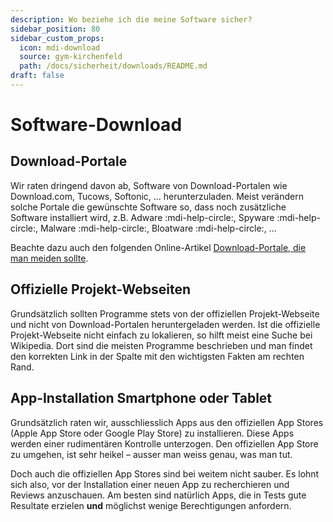 ```yaml
---
description: Wo beziehe ich die meine Software sicher?
sidebar_position: 80
sidebar_custom_props:
  icon: mdi-download
  source: gym-kirchenfeld
  path: /docs/sicherheit/downloads/README.md
draft: false
---
```


# Software-Download



## Download-Portale
Wir raten dringend davon ab, Software von Download-Portalen wie Download.com, Tucows, Softonic, ... herunterzuladen. Meist verändern solche Portale die gewünschte Software so, dass noch zusätzliche Software installiert wird, z.B. Adware <span title="Software, die Werbung anzeigt">:mdi-help-circle:</span>, Spyware <span title="Software, die den Benutzer ausspioniert">:mdi-help-circle:</span>, Malware <span title="Software, die Schaden anrichtet">:mdi-help-circle:</span>, Bloatware <span title="Software, die ohne sinnvollen Zweck das System 'aufbläst'">:mdi-help-circle:</span>, ...

Beachte dazu auch den folgenden Online-Artikel [Download-Portale, die man meiden sollte](https://blog.emsisoft.com/2015/03/11/mind-the-pup-top-download-portals-to-avoid/ "Download-Portale, die man meiden sollte").


## Offizielle Projekt-Webseiten
Grundsätzlich sollten Programme stets von der offiziellen Projekt-Webseite und nicht von Download-Portalen heruntergeladen werden. Ist die offizielle Projekt-Webseite nicht einfach zu lokalieren, so hilft meist eine Suche bei Wikipedia. Dort sind die meisten Programme beschrieben und man findet den korrekten Link in der Spalte mit den wichtigsten Fakten am rechten Rand.


## App-Installation Smartphone oder Tablet
Grundsätzlich raten wir, ausschliesslich Apps aus den offiziellen App Stores (Apple App Store oder Google Play Store) zu installieren. Diese Apps werden einer rudimentären Kontrolle unterzogen. Den offiziellen App Store zu umgehen, ist sehr heikel – ausser man weiss genau, was man tut.

Doch auch die offiziellen App Stores sind bei weitem nicht sauber. Es lohnt sich also, vor der Installation einer neuen App zu recherchieren und Reviews anzuschauen. Am besten sind natürlich Apps, die in Tests gute Resultate erzielen **und** möglichst wenige Berechtigungen anfordern.
